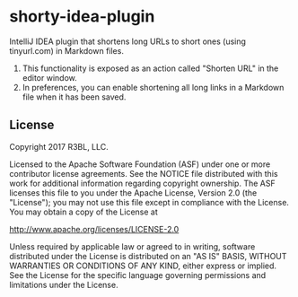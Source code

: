 # shorty-idea-plugin

IntelliJ IDEA plugin that shortens long URLs to short ones (using tinyurl.com) in Markdown files.

1. This functionality is exposed as an action called "Shorten URL" in the editor window.
2. In preferences, you can enable shortening all long links in a Markdown file when it has been saved.

## License

Copyright 2017 R3BL, LLC.

Licensed to the Apache Software Foundation (ASF) under one or more contributor license agreements. See the NOTICE file
distributed with this work for additional information regarding copyright ownership. The ASF licenses this file to you
under the Apache License, Version 2.0 (the "License"); you may not use this file except in compliance with the License.
You may obtain a copy of the License at

http://www.apache.org/licenses/LICENSE-2.0

Unless required by applicable law or agreed to in writing, software distributed under the License is distributed on an
"AS IS" BASIS, WITHOUT WARRANTIES OR CONDITIONS OF ANY KIND, either express or implied. See the License for the specific
language governing permissions and limitations under the License.
